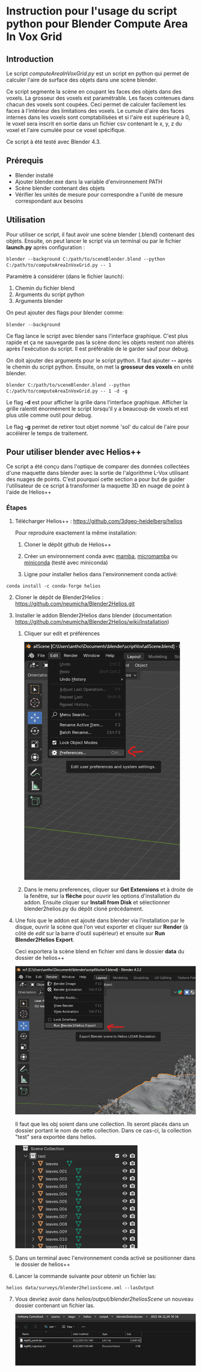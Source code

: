 # Instruction pour l'usage du script python pour Blender Compute Area In Vox Grid

## Introduction
Le script *computeAreaInVoxGrid.py* est un script en python qui permet de calculer l'aire de surface des objets dans une scène blender.

Ce script segmente la scène en coupant les faces des objets dans des voxels. La grosseur des voxels est paramétrable. Les faces contenues dans chacun des voxels sont coupées. Ceci permet de calculer facilement les faces à l'intérieur des limitations des voxels. Le cumule d'aire des faces internes dans les voxels sont comptabilisées et si l'aire est supérieure à 0, le voxel sera inscrit en sortie dans un fichier csv contenant le x, y, z du voxel et l'aire cumulée pour ce voxel spécifique.

Ce script à été testé avec Blender 4.3.
## Prérequis
- Blender installé
- Ajouter blender.exe dans la variable d'environnement PATH
- Scène blender contenant des objets
- Vérifier les unités de mesure pour correspondre a l'unité de mesure correspondant aux besoins
## Utilisation
Pour utiliser ce script, il faut avoir une scène blender (.blend) contenant des objets. Ensuite, on peut lancer le script via un terminal ou par le fichier **launch.py** après configuration :

```
blender --background C:/path/to/sceneBlender.blend --python C:/path/to/computeAreaInVoxGrid.py -- 1 
```

Paramètre à considérer (dans le fichier launch):

1. Chemin du fichier blend
2. Arguments du script python
3. Arguments blender

On peut ajouter des flags pour blender comme:

`blender --background`

Ce flag lance le script avec blender sans l'interface graphique. C'est plus rapide et ça ne sauvegarde pas la scène donc les objets restent non altérés après l'exécution du script. Il est préférable de le garder sauf pour debug.

On doit ajouter des arguments pour le script python. Il faut ajouter **--** après le chemin du script python. Ensuite, on met la **grosseur des voxels** en unité blender.

```
blender C:/path/to/sceneBlender.blend --python C:/path/to/computeAreaInVoxGrid.py -- 1 -d -g
```

Le flag **-d** est pour afficher la grille dans l'interface graphique. Afficher la grille ralentit énormément le script lorsqu'il y a beaucoup de voxels et est plus utile comme outil pour debug.

Le flag **-g**  permet de retirer tout objet nommé 'sol' du calcul de l'aire pour accélérer le temps de traitement.

## Pour utiliser blender avec Helios++

Ce script a été conçu dans l'optique de comparer des données collectées d'une maquette dans blender avec la sortie de l'algorithme L-Vox utilisant des nuages de points. C'est pourquoi cette section a pour but de guider l'utilisateur de ce script à transformer la maquette 3D en nuage de point à l'aide de Helios++

### Étapes

1. Télécharger Helios++ : https://github.com/3dgeo-heidelberg/helios

   Pour reproduire exactement la même installation:

   1. Cloner le dépôt github de Helios++

   2. Créer un environnement conda avec [mamba](https://mamba.readthedocs.io/en/latest/installation/mamba-installation.html), [micromamba](https://mamba.readthedocs.io/en/latest/installation/micromamba-installation.html) ou [miniconda](https://www.anaconda.com/docs/main) (testé avec miniconda)

   3. Ligne pour installer helios dans l'environnement conda activé:
      
``` 
conda install -c conda-forge helios
```

2. Cloner le dépôt de Blender2Helios : https://github.com/neumicha/Blender2Helios.git

3. Installer le addon Blender2Helios dans blender
   (documentation https://github.com/neumicha/Blender2Helios/wiki/Installation)

   1. Cliquer sur edit et préférences
   
      ![screenshot](img/screenshot4.png)

   2. Dans le menu preferences, cliquer sur **Get Extensions** et à droite de la fenêtre, sur la **flèche** pour ouvrir les options d'installation du addon. Ensuite cliquer sur **Install from Disk** et sélectionner blender2helios.py du dépôt cloné précédament.
   
4. Une fois que le addon est ajouté dans blender via l'installation par le disque, ouvrir la scène que l'on veut exporter et cliquer sur **Render** (à côté de *edit* sur la barre d'outil supérieur) et ensuite sur **Run Blender2Helios Export**.

   Ceci exportera la scène blend en fichier xml dans le dossier **data** du dossier de helios++

   ![screenshot](img/screenshot1.png)

   Il faut que les obj soient dans une collection. Ils seront placés dans un dossier portant le nom de cette collection. Dans ce cas-ci, la collection "test" sera exportée dans helios.

   ![screenshot](img/screenshot2.png)

5. Dans un terminal avec l'environnement conda activé se positionner dans le dossier de helios++

6. Lancer la commande suivante pour obtenir un fichier las:

```
helios data/surveys/blender2heliosScene.xml --lasOutput
```

7. Vous devriez avoir dans *helios/output/blender2heliosScene* un nouveau dossier contenant un fichier las.

   ![screenshot](img/screenshot3.png)
